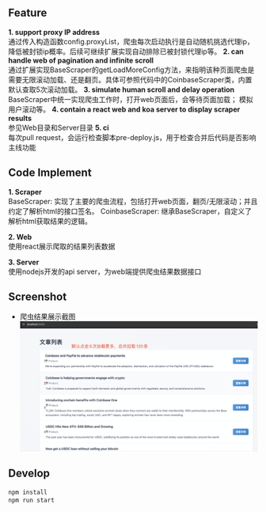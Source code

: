 ## Feature
**1. support proxy IP address**  
通过传入构造函数config.proxyList，爬虫每次启动执行是自动随机挑选代理ip，降低被封锁ip概率。后续可继续扩展实现自动排除已被封锁代理ip等。
**2. can handle web of pagination and infinite scroll**  
通过扩展实现BaseScraper的getLoadMoreConfig方法，来指明该种页面爬虫是需要无限滚动加载、还是翻页。具体可参照代码中的CoinbaseScraper类，内置默认查取5次滚动加载。
**3. simulate human scroll and delay operation**  
BaseScraper中统一实现爬虫工作时，打开web页面后，会等待页面加载； 模拟用户滚动等。
**4. contain a react web and koa server to display scraper results**  
参见Web目录和Server目录
**5. ci**  
每次pull request，会运行检查脚本pre-deploy.js，用于检查合并后代码是否影响主线功能


## Code Implement
**1. Scraper**  
BaseScraper: 实现了主要的爬虫流程，包括打开web页面，翻页/无限滚动；并且约定了解析html的接口签名。
CoinbaseScraper: 继承BaseScraper，自定义了解析html获取结果的逻辑。

**2. Web**   
使用react展示爬取的结果列表数据

**3. Server**  
使用nodejs开发的api server，为web端提供爬虫结果数据接口


## Screenshot
- 爬虫结果展示截图
![截图](./screenshot1.png)


## Develop
```shell
npm install
npm run start
```

